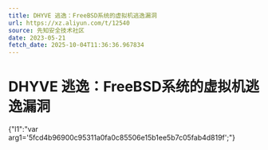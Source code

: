 ```yaml
---
title: DHYVE 逃逸：FreeBSD系统的虚拟机逃逸漏洞
url: https://xz.aliyun.com/t/12540
source: 先知安全技术社区
date: 2023-05-21
fetch_date: 2025-10-04T11:36:36.967834
---
```


# DHYVE 逃逸：FreeBSD系统的虚拟机逃逸漏洞

{"l1":"var arg1='5fcd4b96900c95311a0fa0c85506e15b1ee5b7c05fab4d819f';"}